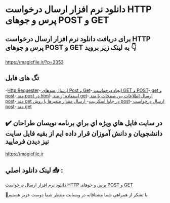 # دانلود نرم افزار ارسال درخواست HTTP پرس و جوهای POST و GET

## برای دریافت دانلود نرم افزار ارسال درخواست HTTP پرس و جوهای POST و GET به لینک زیر بروید 👇

https://magicfile.ir/?p=2353

## تگ های فایل

-[Http Requester](https://magicfile.ir/product/%d9%86%d8%b1%d9%85-%d8%a7%d9%81%d8%b2%d8%a7%d8%b1-%d8%a7%d8%b1%d8%b3%d8%a7%d9%84-%d8%af%d8%b1%d8%ae%d9%88%d8%a7%d8%b3%d8%aa-http-post-get/)-[ ارسال متدهای Post و Get](https://magicfile.ir/product/%d9%86%d8%b1%d9%85-%d8%a7%d9%81%d8%b2%d8%a7%d8%b1-%d8%a7%d8%b1%d8%b3%d8%a7%d9%84-%d8%af%d8%b1%d8%ae%d9%88%d8%a7%d8%b3%d8%aa-http-post-get/)-[ ایجاد درخواست GET و POST](https://magicfile.ir/product/%d9%86%d8%b1%d9%85-%d8%a7%d9%81%d8%b2%d8%a7%d8%b1-%d8%a7%d8%b1%d8%b3%d8%a7%d9%84-%d8%af%d8%b1%d8%ae%d9%88%d8%a7%d8%b3%d8%aa-http-post-get/)-[ get و post](https://magicfile.ir/product/%d9%86%d8%b1%d9%85-%d8%a7%d9%81%d8%b2%d8%a7%d8%b1-%d8%a7%d8%b1%d8%b3%d8%a7%d9%84-%d8%af%d8%b1%d8%ae%d9%88%d8%a7%d8%b3%d8%aa-http-post-get/)-[ متد post در html](https://magicfile.ir/product/%d9%86%d8%b1%d9%85-%d8%a7%d9%81%d8%b2%d8%a7%d8%b1-%d8%a7%d8%b1%d8%b3%d8%a7%d9%84-%d8%af%d8%b1%d8%ae%d9%88%d8%a7%d8%b3%d8%aa-http-post-get/)-[ استفاده از متد get](https://magicfile.ir/product/%d9%86%d8%b1%d9%85-%d8%a7%d9%81%d8%b2%d8%a7%d8%b1-%d8%a7%d8%b1%d8%b3%d8%a7%d9%84-%d8%af%d8%b1%d8%ae%d9%88%d8%a7%d8%b3%d8%aa-http-post-get/)-[ ارسال اطلاعات بین صفحات با متد post](https://magicfile.ir/product/%d9%86%d8%b1%d9%85-%d8%a7%d9%81%d8%b2%d8%a7%d8%b1-%d8%a7%d8%b1%d8%b3%d8%a7%d9%84-%d8%af%d8%b1%d8%ae%d9%88%d8%a7%d8%b3%d8%aa-http-post-get/)-[ متد get در جاوا اسکریپت](https://magicfile.ir/product/%d9%86%d8%b1%d9%85-%d8%a7%d9%81%d8%b2%d8%a7%d8%b1-%d8%a7%d8%b1%d8%b3%d8%a7%d9%84-%d8%af%d8%b1%d8%ae%d9%88%d8%a7%d8%b3%d8%aa-http-post-get/)-[ ارسال مقدار متغیرها با روش post](https://magicfile.ir/product/%d9%86%d8%b1%d9%85-%d8%a7%d9%81%d8%b2%d8%a7%d8%b1-%d8%a7%d8%b1%d8%b3%d8%a7%d9%84-%d8%af%d8%b1%d8%ae%d9%88%d8%a7%d8%b3%d8%aa-http-post-get/)-[ ارسال درخواست post](https://magicfile.ir/product/%d9%86%d8%b1%d9%85-%d8%a7%d9%81%d8%b2%d8%a7%d8%b1-%d8%a7%d8%b1%d8%b3%d8%a7%d9%84-%d8%af%d8%b1%d8%ae%d9%88%d8%a7%d8%b3%d8%aa-http-post-get/)-[ متد get](https://magicfile.ir/product/%d9%86%d8%b1%d9%85-%d8%a7%d9%81%d8%b2%d8%a7%d8%b1-%d8%a7%d8%b1%d8%b3%d8%a7%d9%84-%d8%af%d8%b1%d8%ae%d9%88%d8%a7%d8%b3%d8%aa-http-post-get/)

## ✔️ در سايت فايل هاي ويژه اي براي برنامه نويسان طراحان دانشجويان و دانش آموزان قرار داده ايم از بقيه فايل سايت نيز ديدن فرماييد

https://magicfile.ir


## لينک دانلود اصلي 📥 :

[دانلود نرم افزار ارسال درخواست HTTP پرس و جوهای POST و GET](https://magicfile.ir/product/%d9%86%d8%b1%d9%85-%d8%a7%d9%81%d8%b2%d8%a7%d8%b1-%d8%a7%d8%b1%d8%b3%d8%a7%d9%84-%d8%af%d8%b1%d8%ae%d9%88%d8%a7%d8%b3%d8%aa-http-post-get/) 


🙏با تشکر از همراهي شما مشتاقانه در وبسایت منتظر شما دوست عزیز هستیم

